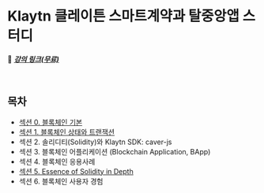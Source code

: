 # Klaytn 클레이튼 스마트계약과 탈중앙앱 스터디


🔗 ***[강의 링크(무료)](https://www.inflearn.com/course/klaytn-%EC%8A%A4%EB%A7%88%ED%8A%B8%EA%B3%84%EC%95%BD%EA%B3%BC-%ED%83%88%EC%A4%91%EC%95%99%EC%95%B1#)***

<br>

## 목차


- [섹션 0. 블록체인 기본](https://github.com/lbo728/BlockChainStudy/tree/main/Klaytn_%EC%8A%A4%EB%A7%88%ED%8A%B8%EA%B3%84%EC%95%BD_%ED%83%88%EC%A4%91%EC%95%99%EC%95%B1/00)
- [섹션 1. 블록체인 상태와 트랜잭션](https://github.com/lbo728/BlockChainStudy/tree/main/Klaytn_%EC%8A%A4%EB%A7%88%ED%8A%B8%EA%B3%84%EC%95%BD_%ED%83%88%EC%A4%91%EC%95%99%EC%95%B1/01)
- 섹션 2. 솔리디티(Solidity)와 Klaytn SDK: caver-js
- 섹션 3. 블록체인 어플리케이션 (Blockchain Application, BApp)
- 섹션 4. 블록체인 응용사례
- [섹션 5. Essence of Solidity in Depth](https://github.com/lbo728/BlockChainStudy/tree/main/Klaytn_%EC%8A%A4%EB%A7%88%ED%8A%B8%EA%B3%84%EC%95%BD_%ED%83%88%EC%A4%91%EC%95%99%EC%95%B1/05)
- 섹션 6. 블록체인 사용자 경험

